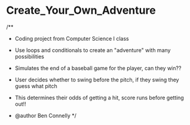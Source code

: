 # Create_Your_Own_Adventure

/**
* Coding project from Computer Science I class
* Use loops and conditionals to create an "adventure" with many possibilities

*  Simulates the end of a baseball game for the player, can they win??
*  User decides whether to swing before the pitch, if they swing they guess what pitch
*  This determines their odds of getting a hit, score runs before getting out!!

*  @author Ben Connelly
*/
